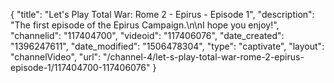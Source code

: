 {
    "title": "Let's Play Total War: Rome 2 - Epirus - Episode 1",
    "description": "The first episode of the Epirus Campaign.\n\nI hope you enjoy!",
    "channelid": "117404700",
    "videoid": "117406076",
    "date_created": "1396247611",
    "date_modified": "1506478304",
    "type": "captivate",
    "layout": "channelVideo",
    "url": "\/channel-4\/let-s-play-total-war-rome-2-epirus-episode-1\/117404700-117406076"
}